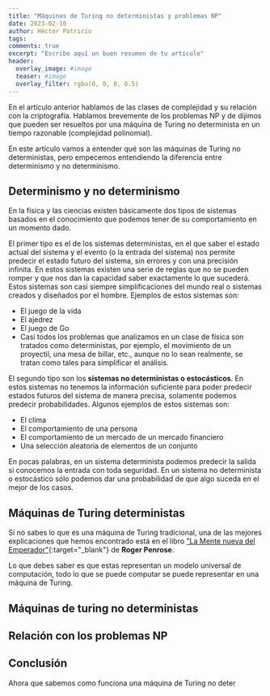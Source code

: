 ```yaml
---
title: "Máquinas de Turing no deterministas y problemas NP"
date: 2023-02-10
author: Héctor Patricio
tags:
comments: true
excerpt: "Escribe aquí un buen resumen de tu artículo"
header:
  overlay_image: #image
  teaser: #image
  overlay_filter: rgba(0, 0, 0, 0.5)
---
```


En el artículo anterior hablamos de las clases de complejidad y su relación con la criptografía. Hablamos brevemente de los problemas NP y de dijimos que pueden ser resueltos por una máquina de Turing no determinista en un tiempo razonable (complejidad polinomial).

En este artículo vamos a entender qué son las máquinas de Turing no deterministas, pero empecemos entendiendo la diferencia entre determinismo y no determinismo.

## Determinismo y no determinismo

En la física y las ciencias existen básicamente dos tipos de sistemas basados en el conocimiento que podemos tener de su comportamiento en un momento dado.

El primer tipo es el de los sistemas deterministas, en el que saber el estado actual del sistema y el evento (o la entrada del sistema) nos permite predecir el estado futuro del sistema, sin errores y con una precisión infinita. En estos sistemas existen una serie de reglas que no se pueden romper y que nos dan la capacidad saber exactamente lo que sucederá. Estos sistemas son casi siempre simplificaciones del mundo real o sistemas creados y diseñados por el hombre. Ejemplos de estos sistemas son:

- El juego de la vida
- El ajedrez
- El juego de Go
- Casi todos los problemas que analizamos en un clase de física son tratados como deterministas, por ejemplo, el movimiento de un proyectil, una mesa de billar, etc., aunque no lo sean realmente, se tratan como tales para simplificar el análisis.

El segundo tipo son los **sistemas no deterministas o estocásticos**. En estos sistemas no tenemos la información suficiente para poder predecir estados futuros del sistema de manera precisa, solamente podemos predecir probabilidades. Algunos ejemplos de estos sistemas son:

- El clima
- El comportamiento de una persona
- El comportamiento de un mercado de un mercado financiero
- Una selección aleatoria de elementos de un conjunto

En pocas palabras, en un sistema determinista podemos predecir la salida si conocemos la entrada con toda seguridad. En un sistema no determinista o estocástico sólo podemos dar una probabilidad de que algo suceda en el mejor de los casos.

## Máquinas de Turing deterministas

Si no sabes lo que es una máquina de Turing tradicional, una de las mejores explicaciones que hemos encontrado está en el libro ["La Mente nueva del Emperador"](/assets/pdfs/la_mente_nueva_del_emperador.pdf){:target="_blank"} de **Roger Penrose**.

Lo que debes saber es que estas representan un modelo universal de computación, todo lo que se puede computar se puede representar en una máquina de Turing.

## Máquinas de turing no deterministas

## Relación con los problemas NP

## Conclusión

Ahora que sabemos como funciona una máquina de Turing no deter
